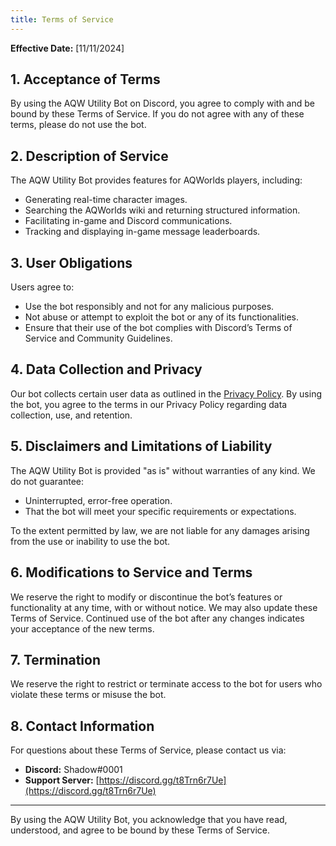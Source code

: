 ```yaml
---
title: Terms of Service
---
```


**Effective Date:** [11/11/2024]

## 1. Acceptance of Terms
By using the AQW Utility Bot on Discord, you agree to comply with and be bound by these Terms of Service. If you do not agree with any of these terms, please do not use the bot.

## 2. Description of Service
The AQW Utility Bot provides features for AQWorlds players, including:
- Generating real-time character images.
- Searching the AQWorlds wiki and returning structured information.
- Facilitating in-game and Discord communications.
- Tracking and displaying in-game message leaderboards.

## 3. User Obligations
Users agree to:
- Use the bot responsibly and not for any malicious purposes.
- Not abuse or attempt to exploit the bot or any of its functionalities.
- Ensure that their use of the bot complies with Discord’s Terms of Service and Community Guidelines.

## 4. Data Collection and Privacy
Our bot collects certain user data as outlined in the [Privacy Policy](./index.md). By using the bot, you agree to the terms in our Privacy Policy regarding data collection, use, and retention.

## 5. Disclaimers and Limitations of Liability
The AQW Utility Bot is provided "as is" without warranties of any kind. We do not guarantee:
- Uninterrupted, error-free operation.
- That the bot will meet your specific requirements or expectations.

To the extent permitted by law, we are not liable for any damages arising from the use or inability to use the bot.

## 6. Modifications to Service and Terms
We reserve the right to modify or discontinue the bot’s features or functionality at any time, with or without notice. We may also update these Terms of Service. Continued use of the bot after any changes indicates your acceptance of the new terms.

## 7. Termination
We reserve the right to restrict or terminate access to the bot for users who violate these terms or misuse the bot.

## 8. Contact Information
For questions about these Terms of Service, please contact us via:

- **Discord:** Shadοw#0001
- **Support Server:** [https://discord.gg/t8Trn6r7Ue](https://discord.gg/t8Trn6r7Ue)

---

By using the AQW Utility Bot, you acknowledge that you have read, understood, and agree to be bound by these Terms of Service.
